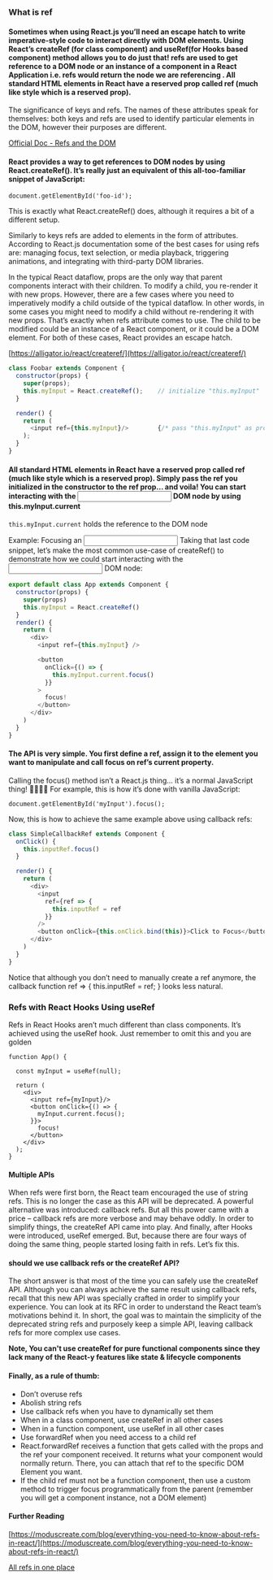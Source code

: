 ### What is ref

#### Sometimes when using React.js you’ll need an escape hatch to write imperative-style code to interact directly with DOM elements. Using React’s createRef (for class component) and useRef(for Hooks based component) method allows you to do just that! refs are used to get reference to a DOM node or an instance of a component in a React Application i.e. refs would return the node we are referencing . All standard HTML elements in React have a reserved prop called ref (much like style which is a reserved prop).

The significance of keys and refs. The names of these attributes speak for themselves: both keys and refs are used to identify particular elements in the DOM, however their purposes are different.

[Official Doc - Refs and the DOM](https://reactjs.org/docs/refs-and-the-dom.html)

#### React provides a way to get references to DOM nodes by using React.createRef(). It’s really just an equivalent of this all-too-familiar snippet of JavaScript:

`document.getElementById('foo-id');`

This is exactly what React.createRef() does, although it requires a bit of a different setup.

Similarly to keys refs are added to elements in the form of attributes. According to React.js documentation some of the best cases for using refs are: managing focus, text selection, or media playback, triggering animations, and integrating with third-party DOM libraries.

In the typical React dataflow, props are the only way that parent components interact with their children. To modify a child, you re-render it with new props. However, there are a few cases where you need to imperatively modify a child outside of the typical dataflow. In other words, in some cases you might need to modify a child without re-rendering it with new props. That’s exactly when refs attribute comes to use.
The child to be modified could be an instance of a React component, or it could be a DOM element. For both of these cases, React provides an escape hatch.

[https://alligator.io/react/createref/](https://alligator.io/react/createref/)

```js
class Foobar extends Component {
  constructor(props) {
    super(props);
    this.myInput = React.createRef();    // initialize "this.myInput"
  }

  render() {
    return (
      <input ref={this.myInput}/>        {/* pass "this.myInput" as prop */}
    );
  }
}

```

#### All standard HTML elements in React have a reserved prop called ref (much like style which is a reserved prop). Simply pass the ref you initialized in the constructor to the ref prop… and voila! You can start interacting with the <input> DOM node by using this.myInput.current

`this.myInput.current` holds the reference to the DOM node

Example: Focusing an <input>
Taking that last code snippet, let’s make the most common use-case of createRef() to demonstrate how we could start interacting with the <input> DOM node:

```js
export default class App extends Component {
  constructor(props) {
    super(props)
    this.myInput = React.createRef()
  }
  render() {
    return (
      <div>
        <input ref={this.myInput} />

        <button
          onClick={() => {
            this.myInput.current.focus()
          }}
        >
          focus!
        </button>
      </div>
    )
  }
}
```

#### The API is very simple. You first define a ref, assign it to the element you want to manipulate and call focus on ref’s current property.

Calling the focus() method isn’t a React.js thing… it’s a normal JavaScript thing! 💃🏻💃🏻 For example, this is how it’s done with vanilla JavaScript:

`document.getElementById('myInput').focus();`

Now, this is how to achieve the same example above using callback refs:

```js
class SimpleCallbackRef extends Component {
  onClick() {
    this.inputRef.focus()
  }

  render() {
    return (
      <div>
        <input
          ref={ref => {
            this.inputRef = ref
          }}
        />
        <button onClick={this.onClick.bind(this)}>Click to Focus</button>
      </div>
    )
  }
}
```

Notice that although you don’t need to manually create a ref anymore, the callback function ref => { this.inputRef = ref; } looks less natural.

### Refs with React Hooks Using useRef

Refs in React Hooks aren’t much different than class components. It’s achieved using the useRef hook. Just remember to omit this and you are golden

```JS
function App() {

  const myInput = useRef(null);

  return (
    <div>
      <input ref={myInput}/>
      <button onClick={() => {
        myInput.current.focus();
      }}>
        focus!
      </button>
    </div>
  );
}

```

#### Multiple APIs

When refs were first born, the React team encouraged the use of string refs. This is no longer the case as this API will be deprecated. A powerful alternative was introduced: callback refs. But all this power came with a price – callback refs are more verbose and may behave oddly. In order to simplify things, the createRef API came into play. And finally, after Hooks were introduced, useRef emerged. But, because there are four ways of doing the same thing, people started losing faith in refs. Let’s fix this.

#### should we use callback refs or the createRef API?

The short answer is that most of the time you can safely use the createRef API. Although you can always achieve the same result using callback refs, recall that this new API was specially crafted in order to simplify your experience. You can look at its RFC in order to understand the React team’s motivations behind it. In short, the goal was to maintain the simplicity of the deprecated string refs and purposely keep a simple API, leaving callback refs for more complex use cases.

**Note, You can't use createRef for pure functional components since they lack many of the React-y features like state & lifecycle components**

#### Finally, as a rule of thumb:

- Don’t overuse refs
- Abolish string refs
- Use callback refs when you have to dynamically set them
- When in a class component, use createRef in all other cases
- When in a function component, use useRef in all other cases
- Use forwardRef when you need access to a child ref
- React.forwardRef receives a function that gets called with the props and the ref your component received. It returns what your component would normally return. There, you can attach that ref to the specific DOM Element you want.
- If the child ref must not be a function component, then use a custom method to trigger focus programmatically from the parent (remember you will get a component instance, not a DOM element)

#### Further Reading

[https://moduscreate.com/blog/everything-you-need-to-know-about-refs-in-react/](https://moduscreate.com/blog/everything-you-need-to-know-about-refs-in-react/)

[All refs in one place](https://react-refs-cheatsheet.netlify.com/)

